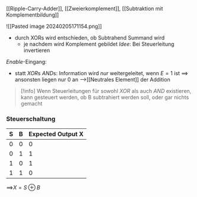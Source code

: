 [[Ripple-Carry-Adder]], [[Zweierkomplement]], [[Subtraktion mit Komplementbildung]]

![[Pasted image 20240205171154.png]]
- durch XORs wird entschieden, ob Subtrahend Summand wird
	- je nachdem wird Komplement gebildet
_Idee_: Bei Steuerleitung invertieren

_Enable_-Eingang:
- statt $XOR$s $AND$s: Information wird _nur_ weitergeleitet, wenn $E = 1$ ist
	==> ansonsten liegen nur 0 an -->[[Neutrales Element]] der Addition

> [!info] Wenn Steuerleitungen für sowohl $XOR$ als auch $AND$ existieren, kann gesteuert werden, ob B subtrahiert werden soll, oder gar nichts gemacht

### Steuerschaltung

| S | B | Expected Output X |
| ---- | ---- | ---- |
| 0 | 0 | 0 |
| 0 | 1 | 1 |
| 1 | 0 | 1 |
| 1 | 1 | 0 |
==>$X = S \oplus B$  